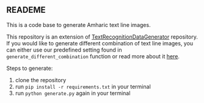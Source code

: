 READEME
---
This is a code base to generate Amharic text line images.
  
This repository is an extension of [TextRecognitionDataGenerator](https://github.com/Belval/TextRecognitionDataGenerator) repository. If you would like to generate different combination of text line images, you can either use our predefined setting found in `generate_different_combination` function or read more about it [here](https://textrecognitiondatagenerator.readthedocs.io/en/latest/index.html).
  
Steps to generate:
1. clone the repository
2. run `pip install -r requirements.txt` in your terminal
3. run `python generate.py` again in your terminal
